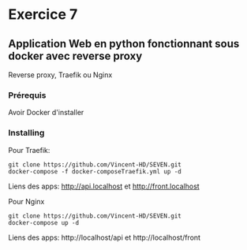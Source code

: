 # Exercice 7


## Application Web en python fonctionnant sous docker avec reverse proxy

Reverse proxy, Traefik ou Nginx

### Prérequis

Avoir Docker d'installer

### Installing


Pour Traefik:

```
git clone https://github.com/Vincent-HD/SEVEN.git
docker-compose -f docker-composeTraefik.yml up -d
```
Liens des apps: http://api.localhost et http://front.localhost

Pour Nginx

```
git clone https://github.com/Vincent-HD/SEVEN.git
docker-compose up -d
```
Liens des apps: http://localhost/api et http://localhost/front
